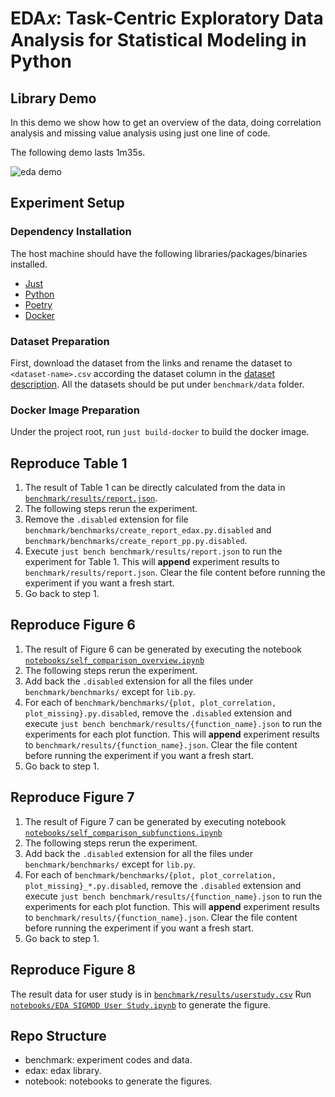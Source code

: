 # EDA𝑥: Task-Centric Exploratory Data Analysis for Statistical Modeling in Python

## Library Demo
In this demo we show how to get an overview of the data, doing correlation analysis
and missing value analysis using just one line of code.

The following demo lasts 1m35s. 

![eda demo](EDAx.gif)

## Experiment Setup

### Dependency Installation
The host machine should have the following libraries/packages/binaries installed.

- [Just](https://github.com/casey/just)
- [Python](https://www.python.org/downloads/)
- [Poetry](https://python-poetry.org/)
- [Docker](https://www.docker.com/)

### Dataset Preparation
First, download the dataset from the links and rename the dataset to `<dataset-name>.csv`
according the dataset column in the [dataset description](dataset.pdf).
All the datasets should be put under `benchmark/data` folder.

### Docker Image Preparation
Under the project root, run `just build-docker` to build the docker image.

## Reproduce Table 1
1. The result of Table 1 can be directly calculated from the data in [`benchmark/results/report.json`](benchmark/results/report.json).
2. The following steps rerun the experiment.
3. Remove the `.disabled` extension for file `benchmark/benchmarks/create_report_edax.py.disabled` and `benchmark/benchmarks/create_report_pp.py.disabled`.
4. Execute `just bench benchmark/results/report.json` to run the experiment for Table 1.
   This will **append** experiment results to `benchmark/results/report.json`. Clear the file content before running the experiment if you want a fresh start.
5. Go back to step 1.

## Reproduce Figure 6
1. The result of Figure 6 can be generated by executing the notebook [`notebooks/self_comparison_overview.ipynb`](https://nbviewer.jupyter.org/github/edatechreport/edax/blob/master/notebooks/self_comparison_overview.ipynb)
2. The following steps rerun the experiment.
3. Add back the `.disabled` extension for all the files under `benchmark/benchmarks/` except for `lib.py`.
4. For each of `benchmark/benchmarks/{plot, plot_correlation, plot_missing}.py.disabled`,
   remove the `.disabled` extension and execute `just bench benchmark/results/{function_name}.json` to run the experiments for each plot function.
   This will **append** experiment results to `benchmark/results/{function_name}.json`. Clear the file content before running the experiment if you want a fresh start.
5. Go back to step 1.

## Reproduce Figure 7
1. The result of Figure 7 can be generated by executing notebook [`notebooks/self_comparison_subfunctions.ipynb`](https://nbviewer.jupyter.org/github/edatechreport/edax/blob/master/notebooks/self_comparison_subfunctions.ipynb)
2. The following steps rerun the experiment.
3. Add back the `.disabled` extension for all the files under `benchmark/benchmarks/` except for `lib.py`.
4. For each of `benchmark/benchmarks/{plot, plot_correlation, plot_missing}_*.py.disabled`,
   remove the `.disabled` extension and execute `just bench benchmark/results/{function_name}.json` to run the experiments for each plot function.
   This will **append** experiment results to `benchmark/results/{function_name}.json`. Clear the file content before running the experiment if you want a fresh start.
5. Go back to step 1.

## Reproduce Figure 8
The result data for user study is in [`benchmark/results/userstudy.csv`](benchmark/results/userstudy.csv)
Run [`notebooks/EDA SIGMOD User Study.ipynb`](https://nbviewer.jupyter.org/github/edatechreport/edax/blob/master/notebooks/EDA%20SIGMOD%20User%20Study.ipynb) to generate the figure.

## Repo Structure

- benchmark: experiment codes and data.
- edax: edax library.
- notebook: notebooks to generate the figures.

